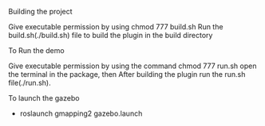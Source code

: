 Building the project

Give executable permission by using chmod 777 build.sh
Run the build.sh(./build.sh) file to build the plugin in the build directory

To Run the demo

Give executable permission by using the command chmod 777 run.sh
open the terminal in the package, then
After building the plugin run the run.sh file(./run.sh).

To launch the gazebo 

* roslaunch gmapping2 gazebo.launch


